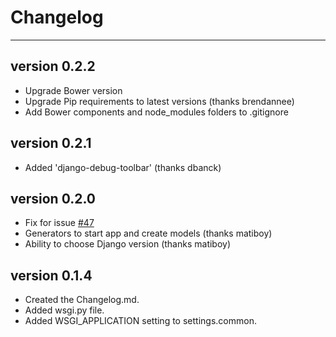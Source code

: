 Changelog
=========
---------

## version 0.2.2

- Upgrade Bower version
- Upgrade Pip requirements to latest versions (thanks brendannee)
- Add Bower components and node_modules folders to .gitignore

## version 0.2.1

- Added 'django-debug-toolbar' (thanks dbanck)

## version 0.2.0

- Fix for issue [#47](https://github.com/diegotoral/generator-django/issues/47)
- Generators to start app and create models (thanks matiboy)
- Ability to choose Django version (thanks matiboy)

## version 0.1.4

- Created the Changelog.md.
- Added wsgi.py file.
- Added WSGI_APPLICATION setting to settings.common.
